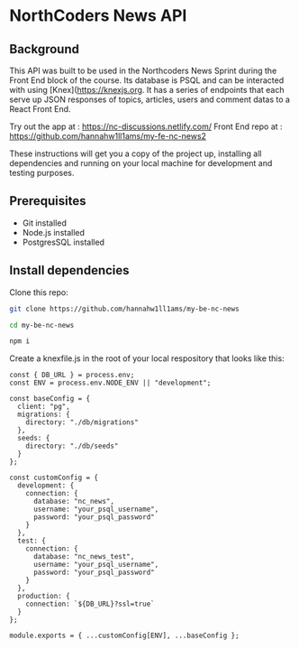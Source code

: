# NorthCoders News API

## Background

This API was built to be used in the Northcoders News Sprint during the Front End block of the course. Its database is PSQL and can be interacted with using [Knex](https://knexjs.org. It has a series of endpoints that each serve up JSON responses of topics, articles, users and comment datas to a React Front End.

Try out the app at : https://nc-discussions.netlify.com/
Front End repo at : https://github.com/hannahw1ll1ams/my-fe-nc-news2

These instructions will get you a copy of the project up, installing all dependencies and running on your local machine for development and testing purposes. 

## Prerequisites

- Git installed
- Node.js installed
- PostgresSQL installed

## Install dependencies

Clone this repo:

```bash
git clone https://github.com/hannahw1ll1ams/my-be-nc-news

cd my-be-nc-news

npm i
```

Create a knexfile.js in the root of your local respository that looks like this:

```
const { DB_URL } = process.env;
const ENV = process.env.NODE_ENV || "development";

const baseConfig = {
  client: "pg",
  migrations: {
    directory: "./db/migrations"
  },
  seeds: {
    directory: "./db/seeds"
  }
};

const customConfig = {
  development: {
    connection: {
      database: "nc_news",
      username: "your_psql_username",
      password: "your_psql_password"
    }
  },
  test: {
    connection: {
      database: "nc_news_test",
      username: "your_psql_username",
      password: "your_psql_password"
    }
  },
  production: {
    connection: `${DB_URL}?ssl=true`
  }
};

module.exports = { ...customConfig[ENV], ...baseConfig };

```